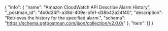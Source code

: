 {
  "info": {
    "name": "Amazon CloudWatch API Describe Alarm History",
    "_postman_id": "4b0d24f1-a38d-409e-bfe1-d38b42a24f40",
    "description": "Retrieves the history for the specified alarm.",
    "schema": "https://schema.getpostman.com/json/collection/v2.0.0/"
  },
  "item": []
}